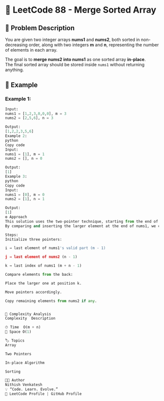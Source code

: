 # 🧩 LeetCode 88 - Merge Sorted Array

## 📘 Problem Description
You are given two integer arrays **nums1** and **nums2**, both sorted in non-decreasing order, along with two integers **m** and **n**, representing the number of elements in each array.

The goal is to **merge nums2 into nums1** as one sorted array **in-place**.  
The final sorted array should be stored inside `nums1` without returning anything.

## 🧠 Example

### Example 1:
```python
Input:
nums1 = [1,2,3,0,0,0], m = 3
nums2 = [2,5,6], n = 3

Output:
[1,2,2,3,5,6]
Example 2:
python
Copy code
Input:
nums1 = [1], m = 1
nums2 = [], n = 0

Output:
[1]
Example 3:
python
Copy code
Input:
nums1 = [0], m = 0
nums2 = [1], n = 1

Output:
[1]
⚙️ Approach
This solution uses the two-pointer technique, starting from the end of both arrays.
By comparing and inserting the larger element at the end of nums1, we can efficiently merge without using extra space.

Steps:
Initialize three pointers:

i → last element of nums1's valid part (m - 1)

j → last element of nums2 (n - 1)

k → last index of nums1 (m + n - 1)

Compare elements from the back:

Place the larger one at position k.

Move pointers accordingly.

Copy remaining elements from nums2 if any.


🧮 Complexity Analysis
Complexity	Description

⏱ Time	O(m + n)
💾 Space	O(1)

🏷️ Topics
Array

Two Pointers

In-place Algorithm

Sorting

🧑‍💻 Author
Nithish Venkatesh
💡 “Code. Learn. Evolve.”
📍 LeetCode Profile | GitHub Profile


